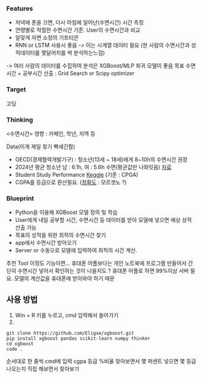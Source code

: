 ### Features

- 저녁에 폰을 끄면, 다시 아침에 일어난(수면시간) 시간 측정
- 연령별로 적절한 수면시간 기준. User의 수면시간과 비교
- 알맞게 자면 소정의 기프티콘
- RNN or LSTM  사용시 좋음 -> 이는 시계열 데이터 필요
    (한 사람의 수면시간과 성적데이터를 몇달어치를 싹 분석하는느낌)

-> 여러 사람의 데이터를 수집하여 분석은 XGBoost/MLP 회귀 모델이 좋음
목표 수면시간 + 공부시간 산출 : Grid Search or Scipy optimizer

### Target
고딩

### Thinking
<수면시간>
영향 : 카페인, 학년, 지역 등

Data(이게 제일 찾기 빡세긴함)

- OECD(경제협력개발기구) : 청소년(13세 ~ 18세)에게 8~10h의 수면시간 권장
- 2024년 평균 청소년 남 : 6.1h,  여 : 5.6h 수면(평균값만 나와잇음)  [자료](https://data.seoul.go.kr/dataList/10961/S/2/datasetView.do)
- Student Study Performance [Keggle]( https://www.kaggle.com/datasets/nabilajahan/student-study-performance/data
) (기준 : CPGA)
- CGPA를 등급으로 환산필요. ([정확도](https://www.cgpa2percentage.com/#google_vignette) : 모르겟노 ?)


### Blueprint

- Python을 이용해 XGBoost 모델 정의 및 학습
- User에게 내일 공부할 시간, 수면시간 등 데이터를 받아 모델에 넣으면 예상 성적 산출 가능
- 목표의 성적을 위한 최적의 수면시간 찾기
- app에서 수면시간 받아오기
- Server or 수동으로 모델에 입력하여 최적의 시간 계산.

추천 Tool
이정도 기능이면… 휴대폰 어플보다는 개인 노트북에 프로그램 만들어서 간단히 수면시간 넣어서 확인하는 것이 나을지도 ?
휴대폰 어플로 하면 99%이상 서버 필요. 모델의 계산값을 휴대폰에 받아와야 하기 때문


## 사용 방법
1. Win + R 키를 누르고, cmd 입력해서 들어가기
2.
```
git clone https://github.com/Eligae/xgboost.git
pip install xgboost pandas scikit-learn numpy thinker
cd xgboost
code .
```
순서대로 한 줄씩 cmd에 입력
cgpa 등급 %비율 찾아보면서 몇 퍼센트 넣으면 몇 등급 나오는지 직접 해보면서 찾아보기
